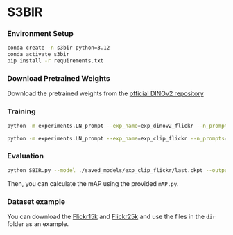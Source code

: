 # S3BIR

### Environment Setup
```bash
conda create -n s3bir python=3.12
conda activate s3bir
pip install -r requirements.txt
```

### Download Pretrained Weights
Download the pretrained weights from the [official DINOv2 repository](https://dl.fbaipublicfiles.com/dinov2/dinov2_vitb14/dinov2_vitb14_pretrain.pth)

### Training

```bash
python -m experiments.LN_prompt --exp_name=exp_dinov2_flickr --n_prompts=3 --LN_lr=1e-6 --prompt_lr=1e-4 --batch_size=32 --workers=16 --fg --txt_train ./dir/flickr25k/train/ --txt_test ./dir/flickr25k/val_flickr15k/ --gpu_id 0 --epochs 100 --encoder dinov2

python -m experiments.LN_prompt --exp_name=exp_clip_flickr --n_prompts=3 --LN_lr=1e-6 --prompt_lr=1e-4 --batch_size=32 --workers=16 --fg --txt_train ./dir/flickr25k/train/ --txt_test ./dir/flickr25k/val_flickr15k/ --gpu_id 0 --epochs 100 --encoder clip
```

### Evaluation

```bash
python SBIR.py --model ./saved_models/exp_clip_flickr/last.ckpt --output_file exp_clip_flickr --image_file ./dir/flickr15k/dataset.txt --sketch_file ./dir/flickr15k/query_class.txt --encoder clip
```

Then, you can calculate the mAP using the provided `mAP.py`.

### Dataset example

You can download the [Flickr15k](https://drive.google.com/file/d/1iP2r6mMlP6NaCWjlfaFAlUwWVg9GT0-y/view?usp=sharing) and [Flickr25k](https://drive.google.com/file/d/1TXdbdbUxt3Rw5rYbA1SPZP0Ci2puVpgS/view?usp=sharing) and use the files in the `dir` folder as an example.
